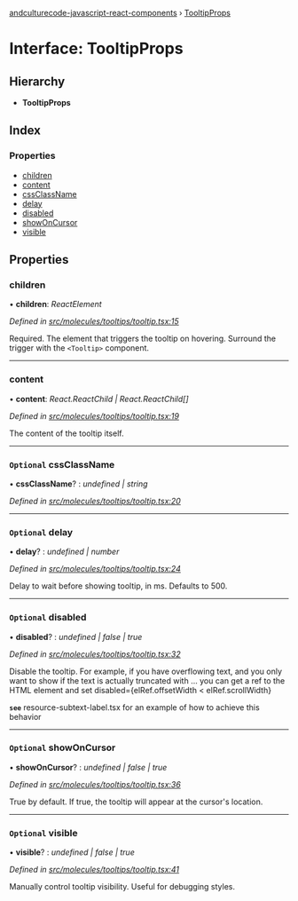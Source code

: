 [andculturecode-javascript-react-components](../README.md) › [TooltipProps](tooltipprops.md)

# Interface: TooltipProps

## Hierarchy

* **TooltipProps**

## Index

### Properties

* [children](tooltipprops.md#children)
* [content](tooltipprops.md#content)
* [cssClassName](tooltipprops.md#optional-cssclassname)
* [delay](tooltipprops.md#optional-delay)
* [disabled](tooltipprops.md#optional-disabled)
* [showOnCursor](tooltipprops.md#optional-showoncursor)
* [visible](tooltipprops.md#optional-visible)

## Properties

###  children

• **children**: *ReactElement*

*Defined in [src/molecules/tooltips/tooltip.tsx:15](https://github.com/AndcultureCode/AndcultureCode.JavaScript.React.Components/blob/70e5ccf/src/molecules/tooltips/tooltip.tsx#L15)*

Required. The element that triggers the tooltip on hovering.
Surround the trigger with the `<Tooltip>` component.

___

###  content

• **content**: *React.ReactChild | React.ReactChild[]*

*Defined in [src/molecules/tooltips/tooltip.tsx:19](https://github.com/AndcultureCode/AndcultureCode.JavaScript.React.Components/blob/70e5ccf/src/molecules/tooltips/tooltip.tsx#L19)*

The content of the tooltip itself.

___

### `Optional` cssClassName

• **cssClassName**? : *undefined | string*

*Defined in [src/molecules/tooltips/tooltip.tsx:20](https://github.com/AndcultureCode/AndcultureCode.JavaScript.React.Components/blob/70e5ccf/src/molecules/tooltips/tooltip.tsx#L20)*

___

### `Optional` delay

• **delay**? : *undefined | number*

*Defined in [src/molecules/tooltips/tooltip.tsx:24](https://github.com/AndcultureCode/AndcultureCode.JavaScript.React.Components/blob/70e5ccf/src/molecules/tooltips/tooltip.tsx#L24)*

Delay to wait before showing tooltip, in ms. Defaults to 500.

___

### `Optional` disabled

• **disabled**? : *undefined | false | true*

*Defined in [src/molecules/tooltips/tooltip.tsx:32](https://github.com/AndcultureCode/AndcultureCode.JavaScript.React.Components/blob/70e5ccf/src/molecules/tooltips/tooltip.tsx#L32)*

Disable the tooltip. For example, if you have overflowing text,
and you only want to show if the text is actually truncated with ...
you can get a ref to the HTML element and set
disabled={elRef.offsetWidth < elRef.scrollWidth}

**`see`** resource-subtext-label.tsx for an example of how to achieve this behavior

___

### `Optional` showOnCursor

• **showOnCursor**? : *undefined | false | true*

*Defined in [src/molecules/tooltips/tooltip.tsx:36](https://github.com/AndcultureCode/AndcultureCode.JavaScript.React.Components/blob/70e5ccf/src/molecules/tooltips/tooltip.tsx#L36)*

True by default. If true, the tooltip will appear at the cursor's location.

___

### `Optional` visible

• **visible**? : *undefined | false | true*

*Defined in [src/molecules/tooltips/tooltip.tsx:41](https://github.com/AndcultureCode/AndcultureCode.JavaScript.React.Components/blob/70e5ccf/src/molecules/tooltips/tooltip.tsx#L41)*

Manually control tooltip visibility.
Useful for debugging styles.
